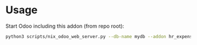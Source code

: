 # Usage

Start Odoo including this addon (from repo root):

```bash
python3 scripts/nix_odoo_web_server.py --db-name mydb --addon hr_expense_advance_clearing
```
